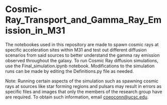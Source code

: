 # Cosmic-Ray_Transport_and_Gamma_Ray_Emission_in_M31

The notebookes used in this repository are made to spawn cosmic rays at specific acceleration sites within M31 and test out different diffusion scenarios from said sources to better understand the gamma ray emission observed throughout the galaxy. To run Cosmic Ray diffusion simulations, use the Final_simulation.ipynb notebook. Modifications to the simulation runs can be made by editing the Definitions.py file as needed.

Note: Running certain aspects of the simulation such as spawning cosmic rays at sources like star forming regions and pulsars may result in errors as specific files and images that only the members of the research group have are required. To obtain such information, email coeoconn@ucsc.edu.
